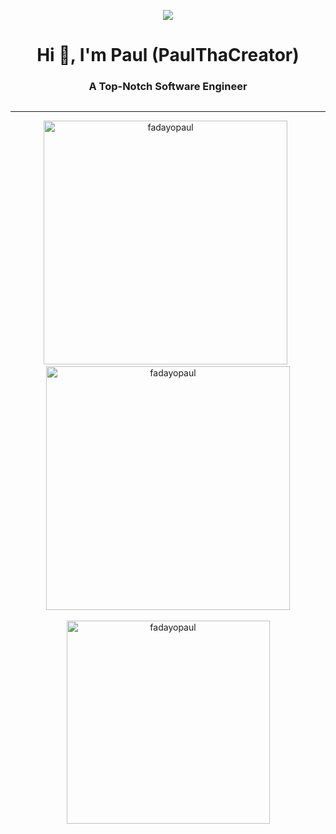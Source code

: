 
<div align="center">
 
  ![](https://komarev.com/ghpvc/?username=fadayopaul&style=flat-square)

<!-- Introduction  -->
   <h1> Hi 👋,  I'm Paul (PaulThaCreator)</h1>
   <h3> A Top-Notch Software Engineer</h3>
 <p align="center"> <a href="https://github.com/ryo-ma/github-profile-trophy"><img src="https://github-profile-trophy.vercel.app/?username=fadayopaul&theme=onedark" alt="" /></a> </p>

   <!-- Language, Tools, Framework & Library -->
  <!--  
  <div align="center">
    <hr />
    <img width="350" src="https://skillicons.dev/icons?i=react,bootstrap,html,css,vscode,github,tailwind,git,vercel,sass" />
     <br />
    <img width="350" src="https://skillicons.dev/icons?i=wordpress,javascript,typescript,firebase,c,nextjs,supabase,python,netlify"/>
    <br />
    <img width="250" src="https://skillicons.dev/icons?i=ps,illustrator,ae,pr,xd,figma" />
  </div> 
  -->

 <hr />
 <!--Github Stats-->
  
  <div align="center">
    <img
      width="390"
      src="https://github-readme-streak-stats.herokuapp.com/?user=fadayopaul&theme=dark"
      alt="fadayopaul"/> 
   &nbsp;
    <img
      width="390"
      src="https://github-readme-stats.vercel.app/api?username=fadayopaul&show_icons=true&theme=react"
      alt="fadayopaul"/>
    <br />
    <br />
    <img
      width="325"
      align="center"
      src="https://github-readme-stats.vercel.app/api/top-langs/?username=fadayopaul&langs_count=8&hide_progress=true&theme=react&border_radius=10&size_weight=0.5&count_weight=0.5&exclude_repo=github-readme-stats"
      alt="fadayopaul" />
  </div>
  <br />
  
  <!-- WakaTIme Stats  -->
<!--
<div align="center">
    <a href="https://wakatime.com/@d7fff28d-e87e-49dc-9891-63487d096a8c">
      <img
        width="190"
        src="https://wakatime.com/badge/user/d7fff28d-e87e-49dc-9891-63487d096a8c.svg"
        alt="Total time coded since Feb 24 2023"
      />
    </a>
  </div>
   -->
</div>
